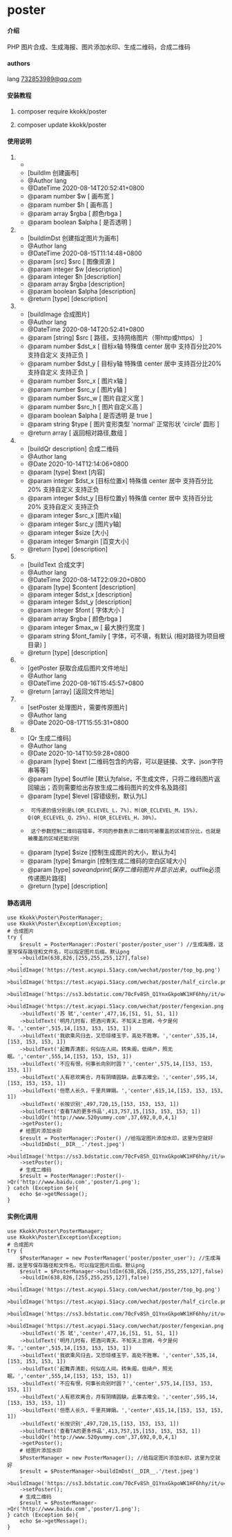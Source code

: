 # poster

#### 介绍
PHP 图片合成、生成海报、图片添加水印、生成二维码，合成二维码

#### authors
lang
732853989@qq.com

#### 安装教程

1.  composer require kkokk/poster

2.  composer update kkokk/poster

#### 使用说明

1.   *
	 * [buildIm 创建画布] 
	 * @Author   lang
	 * @DateTime 2020-08-14T20:52:41+0800
	 * @param    number                  $w     [ 画布宽 ] 
	 * @param    number                  $h     [ 画布高 ] 
	 * @param    array                   $rgba  [ 颜色rbga ] 
	 * @param    boolean                 $alpha [ 是否透明 ] 
	 
2.   * [buildImDst 创建指定图片为画布] 
	 * @Author   lang
	 * @DateTime 2020-08-15T11:14:48+0800
	 * @param    [src]                    $src   [ 图像资源 ] 
	 * @param    integer                  $w     [description]
	 * @param    integer                  $h     [description]
	 * @param    array                    $rgba  [description]
	 * @param    boolean                  $alpha [description]
	 * @return   [type]                          [description]

3.   * [buildImage 合成图片] 
	 * @Author   lang
	 * @DateTime 2020-08-14T20:52:41+0800
	 * @param    [string]                 $src   [ 路径，支持网络图片（带http或https） ] 
	 * @param    number                   $dst_x [ 目标x轴 特殊值 center 居中 支持百分比20% 支持自定义  支持正负 ] 
	 * @param    number                   $dst_y [ 目标y轴 特殊值 center 居中 支持百分比20% 支持自定义  支持正负 ] 
	 * @param    number                   $src_x [ 图片x轴 ] 
	 * @param    number                   $src_y [ 图片y轴 ] 
	 * @param    number                   $src_w [ 图片自定义宽 ] 
	 * @param    number                   $src_h [ 图片自定义高 ] 
	 * @param    boolean                  $alpha [ 是否透明 是 true ] 
     * @param    string                   $type  [ 图片变形类型 'normal' 正常形状 'circle' 圆形 ] 
	 * @return   array                           [ 返回相对路径,数组 ] 

4.   * [buildQr description] 合成二维码
	 * @Author lang
	 * @Date   2020-10-14T12:14:06+0800
	 * @param  [type]                   $text   [内容]
	 * @param  integer                  $dst_x  [目标位置x] 特殊值 center 居中 支持百分比20% 支持自定义  支持正负
	 * @param  integer                  $dst_y  [目标位置y] 特殊值 center 居中 支持百分比20% 支持自定义  支持正负
	 * @param  integer                  $src_x  [图片x轴]
	 * @param  integer                  $src_y  [图片y轴]
	 * @param  integer                  $size   [大小]
	 * @param  integer                  $margin [百变大小]
	 * @return [type]                           [description]

5.   * [buildText 合成文字] 
	 * @Author   lang
	 * @DateTime 2020-08-14T22:09:20+0800
	 * @param    [type]                   $content     [description]
	 * @param    integer                  $dst_x       [description] 
	 * @param    integer                  $dst_y       [description]
	 * @param    integer                  $font        [ 字体大小 ] 
	 * @param    array                    $rgba        [ 颜色rbga ] 
	 * @param    integer                  $max_w       [ 最大换行宽度 ] 
	 * @param    string                   $font_family [ 字体，可不填，有默认 (相对路径为项目根目录) ]
	 * @return   [type]                                [description]

6.   * [getPoster 获取合成后图片文件地址]
	 * @Author   lang
	 * @DateTime 2020-08-16T15:45:57+0800
	 * @return   [array]                   [返回文件地址] 

7.   * [setPoster 处理图片，需要传原图片]
	 * @Author lang
	 * @Date   2020-08-17T15:55:31+0800

8.   * [Qr 生成二维码]
     * @Author lang
     * @Date   2020-10-14T10:59:28+0800
     * @param  [type]                   $text         [二维码包含的内容，可以是链接、文字、json字符串等等]
     * @param  [type]                   $outfile      [默认为false，不生成文件，只将二维码图片返回输出；否则需要给出存放生成二维码图片的文件名及路径]
     * @param  [type]                   $level        [容错级别，默认为L]
     *      可传递的值分别是L(QR_ECLEVEL_L，7%)、M(QR_ECLEVEL_M，15%)、Q(QR_ECLEVEL_Q，25%)、H(QR_ECLEVEL_H，30%)。
     *      这个参数控制二维码容错率，不同的参数表示二维码可被覆盖的区域百分比，也就是被覆盖的区域还能识别
     * @param  [type]                   $size         [控制生成图片的大小，默认为4]
     * @param  [type]                   $margin       [控制生成二维码的空白区域大小]
     * @param  [type]                   $saveandprint [保存二维码图片并显示出来，$outfile必须传递图片路径]
     * @return [type]                                 [description]
	 
#### 静态调用
	use Kkokk\Poster\PosterManager;
	use Kkokk\Poster\Exception\Exception;
	# 合成图片
	try {
		$result = PosterManager::Poster('poster/poster_user') //生成海报，这里写保存路径和文件名，可以指定图片后缀。默认png
		->buildIm(638,826,[255,255,255,127],false)
		->buildImage('https://test.acyapi.51acy.com/wechat/poster/top_bg.png')
		->buildImage('https://test.acyapi.51acy.com/wechat/poster/half_circle.png',254,321)
		->buildImage('https://ss3.bdstatic.com/70cFv8Sh_Q1YnxGkpoWK1HF6hhy/it/u=2854425629,4097927492&fm=26&gp=0.jpg',253,326,0,0,131,131,false,'circle')
		->buildImage('https://test.acyapi.51acy.com/wechat/poster/fengexian.png',0,655)
		->buildText('苏 轼','center',477,16,[51, 51, 51, 1])
		->buildText('明月几时有，把酒问青天。不知天上宫阙，今夕是何年。','center',515,14,[153, 153, 153, 1])
		->buildText('我欲乘风归去，又恐琼楼玉宇，高处不胜寒。','center',535,14,[153, 153, 153, 1])
		->buildText('起舞弄清影，何似在人间。转朱阁，低绮户，照无眠。','center',555,14,[153, 153, 153, 1])
		->buildText('不应有恨，何事长向别时圆？','center',575,14,[153, 153, 153, 1])
		->buildText('人有悲欢离合，月有阴晴圆缺，此事古难全。','center',595,14,[153, 153, 153, 1])
		->buildText('但愿人长久，千里共婵娟。','center',615,14,[153, 153, 153, 1])
		->buildText('长按识别',497,720,15,[153, 153, 153, 1])
		->buildText('查看TA的更多作品',413,757,15,[153, 153, 153, 1])
		->buildQr('http://www.520yummy.com',37,692,0,0,4,1)
		->getPoster();
		# 给图片添加水印
		$result = PosterManager::Poster() //给指定图片添加水印，这里为空就好
		->buildImDst(__DIR__.'/test.jpeg')
		->buildImage('https://ss3.bdstatic.com/70cFv8Sh_Q1YnxGkpoWK1HF6hhy/it/u=2854425629,4097927492&fm=26&gp=0.jpg','-20%','-20%',0,0,0,0,false)
		->setPoster();
		# 生成二维码
		$result = PosterManager::Poster()->Qr('http://www.baidu.com','poster/1.png');
	} catch (Exception $e){
		echo $e->getMessage();
	}
#### 实例化调用
	use Kkokk\Poster\PosterManager;
	use Kkokk\Poster\Exception\Exception;
	# 合成图片
	try {
		$PosterManager = new PosterManager('poster/poster_user'); //生成海报，这里写保存路径和文件名，可以指定图片后缀。默认png
		$result = $PosterManager->buildIm(638,826,[255,255,255,127],false)
		->buildIm(638,826,[255,255,255,127],false)
		->buildImage('https://test.acyapi.51acy.com/wechat/poster/top_bg.png')
		->buildImage('https://test.acyapi.51acy.com/wechat/poster/half_circle.png',254,321)
		->buildImage('https://ss3.bdstatic.com/70cFv8Sh_Q1YnxGkpoWK1HF6hhy/it/u=2854425629,4097927492&fm=26&gp=0.jpg',253,326,0,0,131,131,false,'circle')
		->buildImage('https://test.acyapi.51acy.com/wechat/poster/fengexian.png',0,655)
		->buildText('苏 轼','center',477,16,[51, 51, 51, 1])
		->buildText('明月几时有，把酒问青天。不知天上宫阙，今夕是何年。','center',515,14,[153, 153, 153, 1])
		->buildText('我欲乘风归去，又恐琼楼玉宇，高处不胜寒。','center',535,14,[153, 153, 153, 1])
		->buildText('起舞弄清影，何似在人间。转朱阁，低绮户，照无眠。','center',555,14,[153, 153, 153, 1])
		->buildText('不应有恨，何事长向别时圆？','center',575,14,[153, 153, 153, 1])
		->buildText('人有悲欢离合，月有阴晴圆缺，此事古难全。','center',595,14,[153, 153, 153, 1])
		->buildText('但愿人长久，千里共婵娟。','center',615,14,[153, 153, 153, 1])
		->buildText('长按识别',497,720,15,[153, 153, 153, 1])
		->buildText('查看TA的更多作品',413,757,15,[153, 153, 153, 1])
		->buildQr('http://www.520yummy.com',37,692,0,0,4,1)
		->getPoster();
		# 给图片添加水印
		$PosterManager = new PosterManager(); //给指定图片添加水印，这里为空就好
		$result = $PosterManager->buildImDst(__DIR__.'/test.jpeg')
		->buildImage('https://ss3.bdstatic.com/70cFv8Sh_Q1YnxGkpoWK1HF6hhy/it/u=2854425629,4097927492&fm=26&gp=0.jpg','center','-20%',0,0,0,0,true)
		->setPoster();
		# 生成二维码
		$result = $PosterManager->Qr('http://www.baidu.com','poster/1.png');
	} catch (Exception $e){
		echo $e->getMessage();
	}